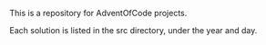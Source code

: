This is a repository for AdventOfCode projects.

Each solution is listed in the src directory, under the year and day.